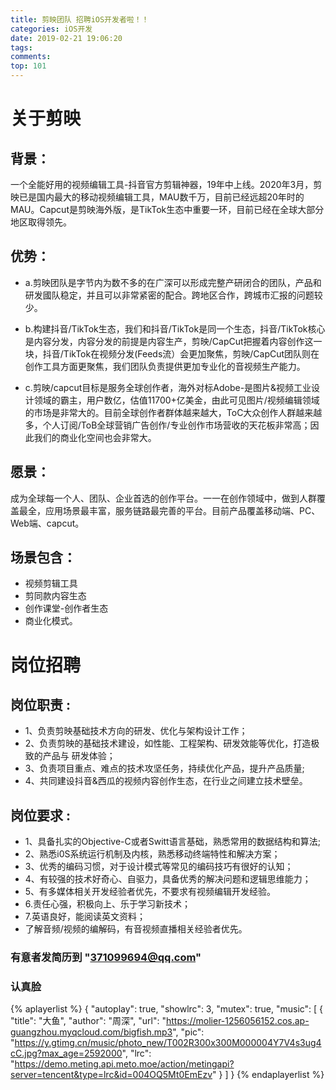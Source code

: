```yaml
---
title: 剪映团队 招聘iOS开发者啦！！
categories: iOS开发
date: 2019-02-21 19:06:20
tags:
comments:
top: 101
---
```





# 关于剪映
## 背景：
一个全能好用的视频编辑工具-抖音官方剪辑神器，19年中上线。2020年3月，剪映已是国内最大的移动视频编辑工具，MAU数千万，目前已经远超20年时的MAU。Capcut是剪映海外版，是TikTok生态中重要一环，目前已经在全球大部分地区取得领先。
## 优势：
* a.剪映团队是字节内为数不多的在广深可以形成完整产研闭合的团队，产品和研发國队稳定，并且可以非常紧密的配合。跨地区合作，跨城市汇报的问题较少。

* b.构建抖音/TikTok生态，我们和抖音/TikTok是同一个生态，抖音/TikTok核心是内容分发，内容分发的前提是内容生产，剪映/CapCut把握着内容创作这一块，抖音/TikTok在视频分发(Feeds流）会更加聚焦，剪映/CapCut团队则在创作工具方面更聚焦，我们团队负责提供更加专业化的音视频生产能力。

* c.剪映/capcut目标是服务全球创作者，海外对标Adobe-是图片&视频工业设计领域的霸主，用户数亿，估值11700+亿美金，由此可见图片/视频编辑领域的市场是非常大的。目前全球创作者群体越来越大，ToC大众创作人群越来越多，个人订阅/ToB全球营销广告创作/专业创作市场营收的天花板非常高；因此我们的商业化空间也会非常大。

## 愿景：
成为全球每一个人、团队、企业首选的创作平台。一一在创作领域中，做到人群覆盖最全，应用场景最丰富，服务链路最完善的平台。目前产品覆盖移动端、PC、Web端、capcut。
## 场景包含：
* 视频剪辑工具 
* 剪同款内容生态
* 创作课堂-创作者生态 
* 商业化模式。

# 岗位招聘
## 岗位职责 : 
* 1、负责剪映基础技术方向的研发、优化与架构设计工作；
* 2、负责剪映的基础技术建设，如性能、工程架构、研发效能等优化，打造极致的产品与
研发体验；
* 3、负责项目重点、难点的技术攻坚任务，持续优化产品，提升产品质量;
* 4、共同建设抖音&西瓜的视频内容创作生态，在行业之间建立技术壁垒。

## 岗位要求 :
* 1、具备扎实的Objective-C或者Switt语言基础，熟悉常用的数据结构和算法;
* 2、熟悉i0S系统运行机制及内核，熟悉移动终端特性和解决方案；
* 3、优秀的编码习惯，对于设计模式等常见的编码技巧有很好的认知；
* 4、有较强的技术好奇心、自驱力，具备优秀的解决问题和逻辑思维能力；
* 5、有多媒体相关开发经验者优先，不要求有视频编辑开发经验。
* 6.责任心强，积极向上、乐于学习新技术；
* 7.英语良好，能阅读英文资料；
* 了解音频/视频的编解码，有音视频直播相关经验者优先。

### 有意者发简历到 "371099694@qq.com"
### 认真脸


{% aplayerlist %}
{
    "autoplay": true,
    "showlrc": 3,
    "mutex": true,
    "music": [
        {
            "title": "大鱼",
            "author": "周深",
            "url": "https://molier-1256056152.cos.ap-guangzhou.myqcloud.com/bigfish.mp3",
            "pic": "https://y.gtimg.cn/music/photo_new/T002R300x300M000004Y7V4s3ug4cC.jpg?max_age=2592000",
            "lrc": "https://demo.meting.api.meto.moe/action/metingapi?server=tencent&type=lrc&id=004OQ5Mt0EmEzv"
        }
    ]
}
{% endaplayerlist %}